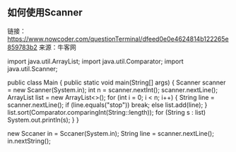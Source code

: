 ## 如何使用Scanner

链接：https://www.nowcoder.com/questionTerminal/dfeed0e0e4624814b122265e859783b2
来源：牛客网

import java.util.ArrayList;
import java.util.Comparator;
import java.util.Scanner;
 
public class Main {
    public static void main(String[] args) {
        Scanner scanner = new Scanner(System.in);
        int n = scanner.nextInt();
        scanner.nextLine();
        ArrayList<String> list = new ArrayList<>();
        for (int i = 0; i < n; i++) {
            String line = scanner.nextLine();
            if (line.equals("stop")) break;
            else list.add(line);
        }
        list.sort(Comparator.comparingInt(String::length));
        for (String s : list) System.out.println(s);
    }
}

new Sccaner in = Sccaner(System.in);
String line = scanner.nextLine();
in.nextString();
